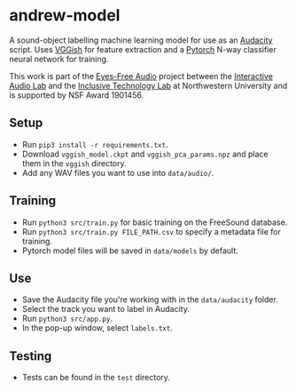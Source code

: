 # andrew-model
A sound-object labelling machine learning model for use as an [Audacity](audacity) script. Uses [VGGish](vggish) for feature extraction and a [Pytorch](pytorch) N-way classifier neural network for training.

This work is part of the [Eyes-Free Audio](eyes-free-audio) project between the [Interactive Audio Lab](audio-lab) and the [Inclusive Technology Lab](inclusive-tech-lab) at Northwestern University and is supported by NSF Award 1901456.

## Setup
- Run `pip3 install -r requirements.txt`.
- Download `vggish_model.ckpt` and `vggish_pca_params.npz` and place them in the `vggish` directory.
- Add any WAV files you want to use into `data/audio/`.

## Training
- Run `python3 src/train.py` for basic training on the FreeSound database.
- Run `python3 src/train.py FILE_PATH.csv` to specify a metadata file for training.
- Pytorch model files will be saved in `data/models` by default.

## Use
- Save the Audacity file you're working with in the `data/audacity` folder.
- Select the track you want to label in Audacity.
- Run `python3 src/app.py`.
- In the pop-up window, select `labels.txt`.

## Testing
- Tests can be found in the `test` directory.

[andrew-vst]: https://github.com/andrew-vst/andrew-plugin
[audacity]: https://www.audacityteam.org
[audio-lab]: http://music.cs.northwestern.edu
[eyes-free-audio]: https://interactiveaudiolab.github.io/project/eyes-free-interfaces.html
[inclusive-tech-lab]: https://inclusive.soc.northwestern.edu
[pytorch]: https://pytorch.org
[vggish]: https://github.com/tensorflow/models/tree/master/research/audioset
